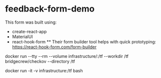 # feedback-form-demo

This form was built using:
- create-react-app
- MaterialUI
- react-hook-form
** Their form builder tool helps with quick prototyping: https://react-hook-form.com/form-builder

docker run --tty --rm --volume infrastructure/:/tf --workdir /tf bridgecrew/checkov --directory /tf

docker run -it -v infrastructure:/tf bash